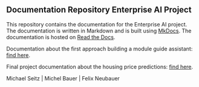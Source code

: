 ## Documentation Repository Enterprise AI Project 

This repository contains the documentation for the Enterprise AI project. The documentation is written in Markdown and is built using [MkDocs](https://www.mkdocs.org/). The documentation is hosted on [Read the Docs](https://readthedocs.org/).

Documentation about the first approach building a module guide assistant: [find here](Module_Guide_Assistant.md).

Final project documentation about the housing price predictions: [find here](Price_Recommendation_Tool.md).


Michael Seitz | Michel Bauer | Felix Neubauer
